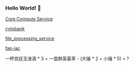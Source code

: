 ### Hello World! 👋

[Core Compute Service](https://github.com/cytobank/core_compute_service)

[cytobank](https://github.com/cytobank/cytobank)

[file_processing_service](https://github.com/cytobank/file_processing_service)

[fap-iac](https://github.com/cytobank/fap-iac)

一杯宫廷玉液酒 * 3 + 一盘群英荟萃 - (大锤 * 2 + 小锤 * 5) = ?
